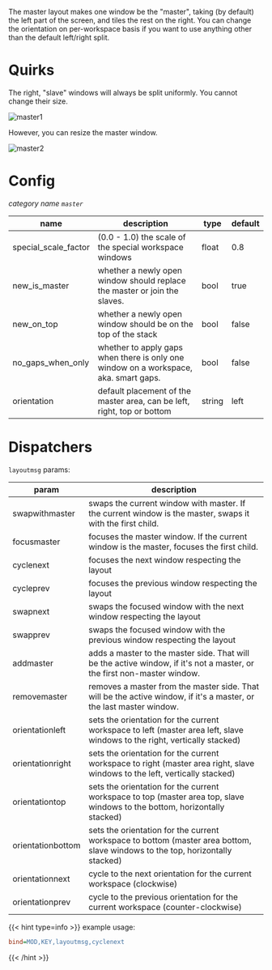 The master layout makes one window be the "master", taking (by default) the left part of the
screen, and tiles the rest on the right. You can change the orientation on per-workspace basis
if you want to use anything other than the default left/right split.

# Quirks

The right, "slave" windows will always be split uniformly. You cannot change
their size.

![master1](https://user-images.githubusercontent.com/43317083/179357849-321f042c-f536-44b3-9e6f-371df5321836.gif)

However, you can resize the master window.

![master2](https://user-images.githubusercontent.com/43317083/179357863-928b0b5a-ff10-4edc-aa76-3ff88c59c980.gif)

# Config

_category name `master`_

| name | description | type | default |
|---|---|---|---|
| special_scale_factor | (0.0 - 1.0) the scale of the special workspace windows | float | 0.8 |
| new_is_master | whether a newly open window should replace the master or join the slaves. | bool | true |
| new_on_top | whether a newly open window should be on the top of the stack | bool | false |
| no_gaps_when_only | whether to apply gaps when there is only one window on a workspace, aka. smart gaps. | bool | false |
| orientation | default placement of the master area, can be left, right, top or bottom | string | left |

# Dispatchers

`layoutmsg` params:

| param | description |
| --- | --- |
| swapwithmaster | swaps the current window with master. If the current window is the master, swaps it with the first child. |
| focusmaster | focuses the master window. If the current window is the master, focuses the first child. |
| cyclenext | focuses the next window respecting the layout |
| cycleprev | focuses the previous window respecting the layout |
| swapnext | swaps the focused window with the next window respecting the layout |
| swapprev | swaps the focused window with the previous window respecting the layout |
| addmaster | adds a master to the master side. That will be the active window, if it's not a master, or the first non-master window. |
| removemaster | removes a master from the master side. That will be the active window, if it's a master, or the last master window. |
| orientationleft | sets the orientation for the current workspace to left (master area left, slave windows to the right, vertically stacked) |
| orientationright | sets the orientation for the current workspace to right (master area right, slave windows to the left, vertically stacked) |
| orientationtop | sets the orientation for the current workspace to top (master area top, slave windows to the bottom, horizontally stacked) |
| orientationbottom | sets the orientation for the current workspace to bottom (master area bottom, slave windows to the top, horizontally stacked) |
| orientationnext | cycle to the next orientation for the current workspace (clockwise) |
| orientationprev | cycle to the previous orientation for the current workspace (counter-clockwise) |

{{< hint type=info >}}
example usage:

```ini
bind=MOD,KEY,layoutmsg,cyclenext
```

{{< /hint >}}
